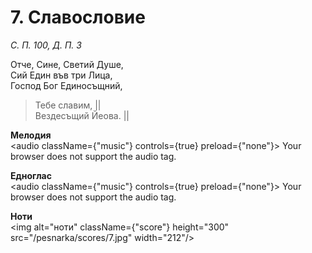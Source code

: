 # 7. Славословие

_С. П. 100, Д. П. 3_

Отче, Сине, Светий Душе,  
Сий Един във три Лица,  
Господ Бог Единосъщний,  

> Тебе славим, ||  
> Вездесъщий Йеова. ||

**Мелодия**  
<audio className={"music"} controls={true} preload={"none"}>
    <source src="/pesnarka/mp3/7.mp3" type="audio/mpeg"/>
    Your browser does not support the audio tag.
</audio>

**Едноглас**  
<audio className={"music"} controls={true} preload={"none"}>
    <source src="/pesnarka/transp/7.mp3" type="audio/mpeg"/>
    Your browser does not support the audio tag.
</audio>

**Ноти**  
<img alt="ноти" className={"score"} height="300" src="/pesnarka/scores/7.jpg" width="212"/>
